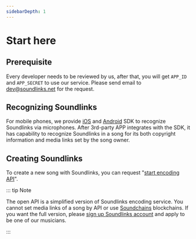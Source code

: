 ```yaml
---
sidebarDepth: 1
---
```


# Start here

## Prerequisite

Every developer needs to be reviewed by us, after that, you will get `APP_ID` and `APP_SECRET` to use our service. Please send email to [dev@soundlinks.net](mailto:dev@soundlinks.net) for the request.

## Recognizing Soundlinks

For mobile phones, we provide [iOS](/ios/) and [Android](/android/) SDK to recognize Soundlinks via microphones. After 3rd-party APP integrates with the SDK, it has capability to recognize Soundlinks in a song for its both copyright information and media links set by the song owner.

## Creating Soundlinks

To create a new song with Soundlinks, you can request "[start encoding API](/api/#start-encoding)".

::: tip Note

The open API is a simplified version of Soundlinks encoding service. You cannot set media links of a song by API or use [Soundchains](https://soundchains.net) blockchains. If you want the full version, please [sign up Soundlinks account](https://soundlinks.net/songs) and apply to be one of our musicians.

:::

